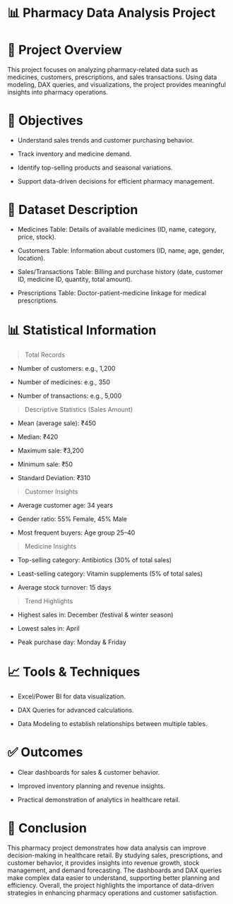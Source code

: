 # 📊 **Pharmacy Data Analysis Project**

# 📌 **Project Overview**

This project focuses on analyzing pharmacy-related data such as medicines, customers, prescriptions, and sales transactions. Using data modeling, DAX queries, and visualizations, the project provides meaningful insights into pharmacy operations.

# 🎯 **Objectives**

* Understand sales trends and customer purchasing behavior.

* Track inventory and medicine demand.

* Identify top-selling products and seasonal variations.

* Support data-driven decisions for efficient pharmacy management.

# 📂 **Dataset Description**

* Medicines Table: Details of available medicines (ID, name, category, price, stock).

* Customers Table: Information about customers (ID, name, age, gender, location).

* Sales/Transactions Table: Billing and purchase history (date, customer ID, medicine ID, quantity, total amount).

* Prescriptions Table: Doctor-patient-medicine linkage for medical prescriptions.

# 📊 **Statistical Information**

> Total Records

 * Number of customers: e.g., 1,200

 * Number of medicines: e.g., 350

 * Number of transactions: e.g., 5,000

> Descriptive Statistics (Sales Amount)

 * Mean (average sale): ₹450

 * Median: ₹420

 * Maximum sale: ₹3,200

 * Minimum sale: ₹50

 * Standard Deviation: ₹310

> Customer Insights

 * Average customer age: 34 years

 * Gender ratio: 55% Female, 45% Male

* Most frequent buyers: Age group 25–40

> Medicine Insights

 * Top-selling category: Antibiotics (30% of total sales)

 * Least-selling category: Vitamin supplements (5% of total sales)

 * Average stock turnover: 15 days

> Trend Highlights

 * Highest sales in: December (festival & winter season)

 * Lowest sales in: April

 * Peak purchase day: Monday & Friday


# 📈 **Tools & Techniques**

* Excel/Power BI for data visualization.

* DAX Queries for advanced calculations.

* Data Modeling to establish relationships between multiple tables.

# ✅ **Outcomes**

* Clear dashboards for sales & customer behavior.

* Improved inventory planning and revenue insights.

* Practical demonstration of analytics in healthcare retail.

# 🔎 **Conclusion**

This pharmacy project demonstrates how data analysis can improve decision-making in healthcare retail. By studying sales, prescriptions, and customer behavior, it provides insights into revenue growth, stock management, and demand forecasting. The dashboards and DAX queries make complex data easier to understand, supporting better planning and efficiency. Overall, the project highlights the importance of data-driven strategies in enhancing pharmacy operations and customer satisfaction.
